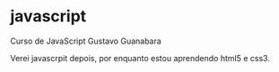 # javascript
 Curso de JavaScript Gustavo Guanabara

 Verei javascrpit depois, por enquanto estou aprendendo html5 e css3.
